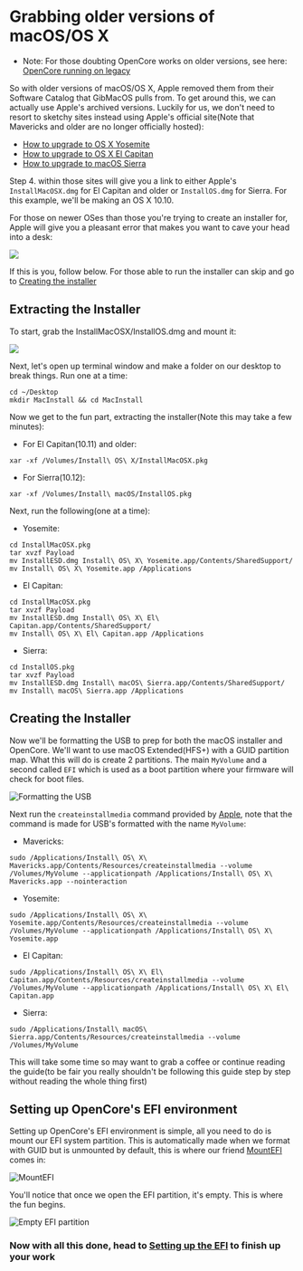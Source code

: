 # Grabbing older versions of macOS/OS X

* Note: For those doubting OpenCore works on older versions, see here: [OpenCore running on legacy](https://github.com/dortania/OpenCore-Desktop-Guide/blob/master/installer-guide/legacy/README.md)

So with older versions of macOS/OS X, Apple removed them from their Software Catalog that GibMacOS pulls from. To get around this, we can actually use Apple's archived versions. Luckily for us, we don't need to resort to sketchy sites instead using Apple's official site(Note that Mavericks and older are no longer officially hosted):

* [How to upgrade to OS X Yosemite](https://support.apple.com/en-ca/HT210717)
* [How to upgrade to OS X El Capitan](https://support.apple.com/en-us/HT206886)
* [How to upgrade to macOS Sierra](https://support.apple.com/en-us/HT208202)

Step 4. within those sites will give you a link to either Apple's `InstallMacOSX.dmg` for El Capitan and older or `InstallOS.dmg` for Sierra. For this example, we'll be making an OS X 10.10.

For those on newer OSes than those you're trying to create an installer for, Apple will give you a pleasant error that makes you want to cave your head into a desk:

![](/images/installer-guide/legacy-mac-install-md/unsupported.png)

If this is you, follow below. For those able to run the installer can skip and go to [Creating the installer](#creating-the-installer)

## Extracting the Installer

To start, grab the InstallMacOSX/InstallOS.dmg and mount it:

![](/images/installer-guide/legacy-mac-install-md/mount.png)

Next, let's open up terminal window and make a folder on our desktop to break things. Run one at a time:

```
cd ~/Desktop
mkdir MacInstall && cd MacInstall
```

Now we get to the fun part, extracting the installer(Note this may take a few minutes):

* For El Capitan(10.11) and older:

```
xar -xf /Volumes/Install\ OS\ X/InstallMacOSX.pkg
```

* For Sierra(10.12):

```
xar -xf /Volumes/Install\ macOS/InstallOS.pkg
```

Next, run the following(one at a time):

* Yosemite:

```
cd InstallMacOSX.pkg
tar xvzf Payload
mv InstallESD.dmg Install\ OS\ X\ Yosemite.app/Contents/SharedSupport/
mv Install\ OS\ X\ Yosemite.app /Applications
```

* El Capitan:

```
cd InstallMacOSX.pkg
tar xvzf Payload
mv InstallESD.dmg Install\ OS\ X\ El\ Capitan.app/Contents/SharedSupport/
mv Install\ OS\ X\ El\ Capitan.app /Applications
```

* Sierra:

```
cd InstallOS.pkg
tar xvzf Payload
mv InstallESD.dmg Install\ macOS\ Sierra.app/Contents/SharedSupport/
mv Install\ macOS\ Sierra.app /Applications
```

## Creating the Installer

Now we'll be formatting the USB to prep for both the macOS installer and OpenCore. We'll want to use macOS Extended(HFS+) with a GUID partition map. What this will do is create 2 partitions. The main `MyVolume` and a second called `EFI` which is used as a boot partition where your firmware will check for boot files.

![Formatting the USB](/images/installer-guide/mac-install-md/format-usb.png)

Next run the `createinstallmedia` command provided by [Apple](https://support.apple.com/en-us/HT201372), note that the command is made for USB's formatted with the name `MyVolume`:

* Mavericks:

```text
sudo /Applications/Install\ OS\ X\ Mavericks.app/Contents/Resources/createinstallmedia --volume /Volumes/MyVolume --applicationpath /Applications/Install\ OS\ X\ Mavericks.app --nointeraction
```

* Yosemite:

```text
sudo /Applications/Install\ OS\ X\ Yosemite.app/Contents/Resources/createinstallmedia --volume /Volumes/MyVolume --applicationpath /Applications/Install\ OS\ X\ Yosemite.app
```

* El Capitan:

```text
sudo /Applications/Install\ OS\ X\ El\ Capitan.app/Contents/Resources/createinstallmedia --volume /Volumes/MyVolume --applicationpath /Applications/Install\ OS\ X\ El\ Capitan.app
```

* Sierra:

```text
sudo /Applications/Install\ macOS\ Sierra.app/Contents/Resources/createinstallmedia --volume /Volumes/MyVolume
```

This will take some time so may want to grab a coffee or continue reading the guide(to be fair you really shouldn't be following this guide step by step without reading the whole thing first)

## Setting up OpenCore's EFI environment

Setting up OpenCore's EFI environment is simple, all you need to do is mount our EFI system partition. This is automatically made when we format with GUID but is unmounted by default, this is where our friend [MountEFI](https://github.com/corpnewt/MountEFI) comes in:

![MountEFI](/images/installer-guide/mac-install-md/mount-efi-usb.png)

You'll notice that once we open the EFI partition, it's empty. This is where the fun begins.

![Empty EFI partition](/images/installer-guide/mac-install-md/base-efi.png)

### Now with all this done, head to [Setting up the EFI](https://dortania.github.io/OpenCore-Desktop-Guide/installer-guide/opencore-efi.html) to finish up your work
